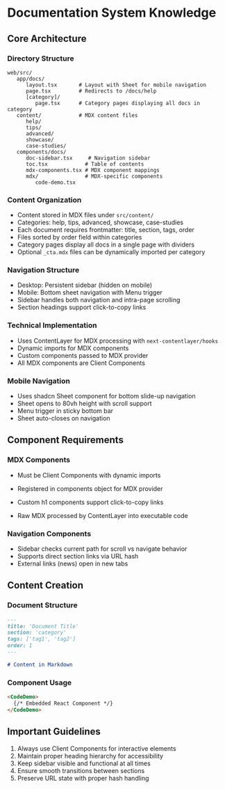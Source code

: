 # Documentation System Knowledge

## Core Architecture

### Directory Structure

```
web/src/
   app/docs/
      layout.tsx       # Layout with Sheet for mobile navigation
      page.tsx         # Redirects to /docs/help
      [category]/
         page.tsx      # Category pages displaying all docs in category
   content/            # MDX content files
      help/
      tips/
      advanced/
      showcase/
      case-studies/
   components/docs/
      doc-sidebar.tsx     # Navigation sidebar
      toc.tsx            # Table of contents
      mdx-components.tsx # MDX component mappings
      mdx/               # MDX-specific components
         code-demo.tsx
```

### Content Organization

- Content stored in MDX files under `src/content/`
- Categories: help, tips, advanced, showcase, case-studies
- Each document requires frontmatter: title, section, tags, order
- Files sorted by order field within categories
- Category pages display all docs in a single page with dividers
- Optional `_cta.mdx` files can be dynamically imported per category

### Navigation Structure

- Desktop: Persistent sidebar (hidden on mobile)
- Mobile: Bottom sheet navigation with Menu trigger
- Sidebar handles both navigation and intra-page scrolling
- Section headings support click-to-copy links

### Technical Implementation

- Uses ContentLayer for MDX processing with `next-contentlayer/hooks`
- Dynamic imports for MDX components
- Custom components passed to MDX provider
- All MDX components are Client Components

### Mobile Navigation

- Uses shadcn Sheet component for bottom slide-up navigation
- Sheet opens to 80vh height with scroll support
- Menu trigger in sticky bottom bar
- Sheet auto-closes on navigation

## Component Requirements

### MDX Components

- Must be Client Components with dynamic imports
- Registered in components object for MDX provider
- Custom h1 components support click-to-copy links

- Raw MDX processed by ContentLayer into executable code

### Navigation Components

- Sidebar checks current path for scroll vs navigate behavior
- Supports direct section links via URL hash
- External links (news) open in new tabs

## Content Creation

### Document Structure

```markdown
---
title: 'Document Title'
section: 'category'
tags: ['tag1', 'tag2']
order: 1
---

# Content in Markdown
```

### Component Usage

```markdown
<CodeDemo>
  {/* Embedded React Component */}
</CodeDemo>
```

## Important Guidelines

1. Always use Client Components for interactive elements
2. Maintain proper heading hierarchy for accessibility
3. Keep sidebar visible and functional at all times
4. Ensure smooth transitions between sections
5. Preserve URL state with proper hash handling
